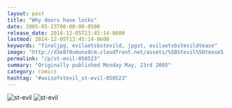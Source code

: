 ```yaml
---
layout: post
title: "Why doors have locks"
date: 2005-05-23T00:00:00-0500
release_date: 2014-12-05T13:45:14-0600
lastmod: 2014-12-05T13:45:14-0600
keywords: "finaljpg, evilaetsbstevild, jpgst, evilaetsbstevildtease"
image: "http://d3e878vmunx8cm.cloudfront.net/assets/%5BStevil%5Dtease5-23-05.jpg"
permalink: "/p/st-evil-050523"
summary: "Originally published Monday May, 23rd 2005"
category: comics
hashtag: "#axisofstevil_st-evil-050523"
---
```


![st-evil](http://d3e878vmunx8cm.cloudfront.net/assets/%5BStevil%5Dtease5-23-05.jpg)
![st-evil](http://d3e878vmunx8cm.cloudfront.net/assets/%5Bstevil%5D5-23-05final1.jpg)

